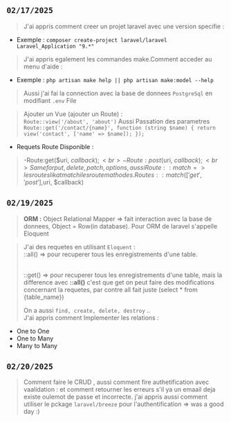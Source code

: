 ## **`02/17/2025`**
> J'ai appris comment creer un projet laravel avec une version specifie :
- Exemple : ``composer create-project laravel/laravel Laravel_Application "9.*" ``

> J'ai appris egalement les commandes make.Comment acceder au menu d'aide :
- Exemple : ``php artisan make help || php artisan make:model --help``

> Aussi j'ai fai la connection  avec la base de donnees ``PostgreSql`` en modifiant `.env` File

> Ajouter un Vue (ajouter un Route) : <br>
>``Route::view('/about', 'about')`` Aussi Passation des parametres ``Route::get('/contact/{name}', function (string $name) {
    return view('contact', ['name' => $name]);
});``
- Requets Route Disponible : 
> -Route:get($uri, $callback);<br>-Route:post($uri, $callback);<br>Same for put, delete, patch, options , aussi Route::match => les routes li katmatchi les route mathodes. Routes::match(['get', 'post'],$uri, $callback)

## **`02/19/2025`**
> **ORM :** Object Relational Mapper => fait interaction avec la base de donnees, Object = Row(in database). Pour ORM  de laravel s'appelle Eloquent <br>

> J'ai des requetes en utilisant `Eloquent` : 
> <br> ::all() => pour recuperer tous les enregistrements d'une table.
> 
> <br> ::get() => pour recuperer tous les enregistrements d'une table, mais la difference avec **::all()** c'est que get on peut faire des modifications concernant la requetes, par contre all fait juste (select * from {table_name})
>
> On a aussi ` find, create, delete, destroy ` .. <br> 
> J'ai appris comment Implementer les relations :
- One to One
- One to Many
- Many to Many

## **`02/20/2025`**
> Comment faire le CRUD , aussi comment fire authetification avec vaalidation :
> et comment retourner les erreurs s'il ya un emaail deja existe oulemot de passe et incorrecte.
> j'ai appris aussi comment utiliser le pckage ` laravel/breeze ` pour l'authentification => was a good day :)

